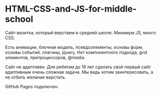 # HTML-CSS-and-JS-for-middle-school

Сайт-визитка, который верстаем в средней школе. Минимум JS, много CSS.

Есть анимации, блочная модель, псевдоэлементы, основы форм, основы событий, плагины, jquery.
Нет компонентного подхода, grid элементов, препроцессоров, @media.

Сайт не адаптивен. Для ребятам до 16 лет сделать свой первый сайт адаптивным очень сложная задача.
Мы ведь хотим заинтересовать, а не отбить желание верстать.

GitHub Pages подключен.
